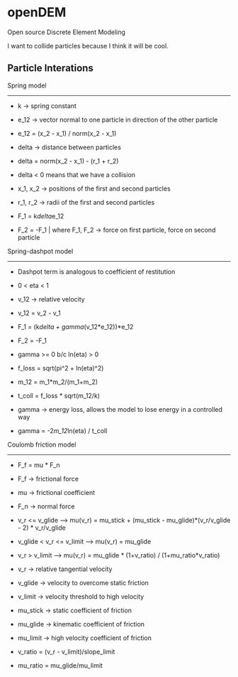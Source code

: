 openDEM
=======

Open source Discrete Element Modeling

I want to collide particles because I think it will be cool.

Particle Interations
------------

Spring model
____________
* k -> spring constant
* e_12 -> vector normal to one particle in direction of the other particle
* e_12 = (x_2 - x_1) / norm(x_2 - x_1)

* delta -> distance between particles
* delta = norm(x_2 - x_1) - (r_1 + r_2)
* delta < 0 means that we have a collision

* x_1, x_2 -> positions of the first and second particles
* r_1, r_2 -> radii of the first and second particles

* F_1 = k*delta*e_12
* F_2 = -F_1
| where F_1, F_2 -> force on first particle, force on second particle

Spring-dashpot model
____________________
* Dashpot term is analogous to coefficient of restitution
* 0 < eta < 1

* v_12 -> relative velocity
* v_12 = v_2 - v_1

* F_1 = (k*delta + gamma*(v_12*e_12))*e_12
* F_2 = -F_1
* gamma >= 0 b/c ln(eta) > 0

* f_loss = sqrt(pi^2 + ln(eta)^2)
* m_12 = m_1*m_2/(m_1+m_2)
* t_coll = f_loss * sqrt(m_12/k)

* gamma -> energy loss, allows the model to lose energy in a controlled way
* gamma = -2*m_12*ln(eta) / t_coll

Coulomb friction model
______________________
* F_f = mu * F_n
* F_f -> frictional force
* mu -> frictional coefficient
* F_n -> normal force

* v_r <= v_glide --> mu(v_r) = mu_stick + (mu_stick - mu_glide)*(v_r/v_glide - 2) * v_r/v_glide
* v_glide < v_r <= v_limit --> mu(v_r) = mu_glide
* v_r > v_limit --> mu(v_r) = mu_glide * (1+v_ratio) / (1+mu_ratio*v_ratio)

* v_r -> relative tangential velocity
* v_glide -> velocity to overcome static friction
* v_limit -> velocity threshold to high velocity
* mu_stick -> static coefficient of friction
* mu_glide -> kinematic coefficient of friction
* mu_limit -> high velocity coefficient of friction

* v_ratio = (v_r - v_limit)/slope_limit
* mu_ratio = mu_glide/mu_limit
